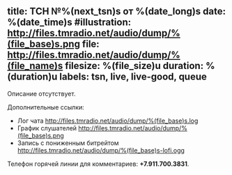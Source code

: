 title: ТСН №%(next_tsn)s от %(date_long)s
date: %(date_time)s
#illustration: http://files.tmradio.net/audio/dump/%(file_base)s.png
file: http://files.tmradio.net/audio/dump/%(file_name)s
filesize: %(file_size)u
duration: %(duration)u
labels: tsn, live, live-good, queue
---
Описание отсутствует.

Дополнительные ссылки:

- Лог чата
  http://files.tmradio.net/audio/dump/%(file_base)s.log
- График слушателей
  http://files.tmradio.net/audio/dump/%(file_base)s.png
- Запись с пониженным битрейтом
  http://files.tmradio.net/audio/dump/%(file_base)s-lofi.ogg

Телефон горячей линии для комментариев: **+7.911.700.3831**.
